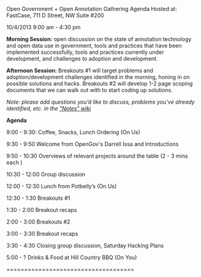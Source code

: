 Open Government + Open Annotation Gathering Agenda
Hosted at: FastCase, 711 D Street, NW Suite #200

10/4/2013 
9:00 am - 4:30 pm

**Morning Session:** open discussion on the state of annotation technology and open data use in government, tools and practices that have been implemented successfully, tools and practices currently under development, and challenges to adoption and development.

**Afternoon Session:** Breakouts #1 will target problems and adoption/development challenges identified in the morning, honing in on possible solutions and hacks.  Breakouts #2 will develop 1-2 page scoping documents that we can walk out with to start coding up solutions.

*Note: please add questions you’d like to discuss, problems you’ve already identified, etc. in the ["Notes" wiki](https://github.com/opengovfoundation/Open-Government-Annotation-Gathering/wiki/Questions-to-Discuss-&-Notes)*

**Agenda**

9:00 - 9:30:		Coffee, Snacks, Lunch Ordering (On Us)

9:30 - 9:50		Welcome from OpenGov's Darrell Issa and Introductions

9:50 - 10:30		Overviews of relevant projects around the table (2 - 3 mins each )

10:30 - 12:00		Group discussion

12:00 - 12:30		Lunch from Potbelly’s (On Us)

12:30 - 1:30		Breakouts #1

1:30 - 2:00		Breakout recaps

2:00 - 3:00		Breakouts #2

3:00 - 3:30 		Breakout recaps

3:30 - 4:30		Closing group discussion, Saturday Hacking Plans

5:00 - ? 		Drinks & Food at Hill Country BBQ (On You)

====================================
